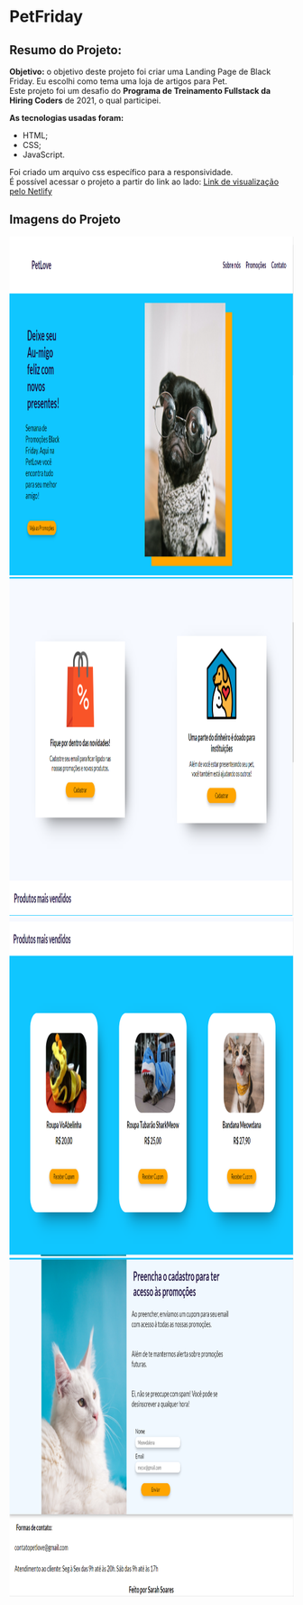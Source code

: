 # PetFriday

## Resumo do Projeto:

**Objetivo:** o objetivo deste projeto foi criar uma Landing Page de Black Friday. Eu escolhi como tema uma loja de artigos para Pet. 
<br> Este projeto foi um desafio do **Programa de Treinamento Fullstack da Hiring Coders** de 2021, o qual participei.

<b> As tecnologias usadas foram: </b> 
- HTML;
- CSS;
- JavaScript. 

Foi criado um arquivo css específico para a responsividade. <br>
É possível acessar o projeto a partir do link ao lado:
<a href="https://competent-sammet-84df74.netlify.app/" target="_blank"> Link de visualização pelo Netlify </a>

## Imagens do Projeto
 
<img src="https://github.com/sarahsoaressilva/PetFriday/blob/main/img_demostrativas/heading.PNG?raw=true" width="1000" height="600">
<img src="https://github.com/sarahsoaressilva/PetFriday/blob/main/img_demostrativas/middle.PNG?raw=true" width="1000" height="600">
<img src="https://github.com/sarahsoaressilva/PetFriday/blob/main/img_demostrativas/products.PNG?raw=true" width="1000" height="600">
<img src="https://github.com/sarahsoaressilva/PetFriday/blob/main/img_demostrativas/end.PNG?raw=true" width="1000" height="600">
